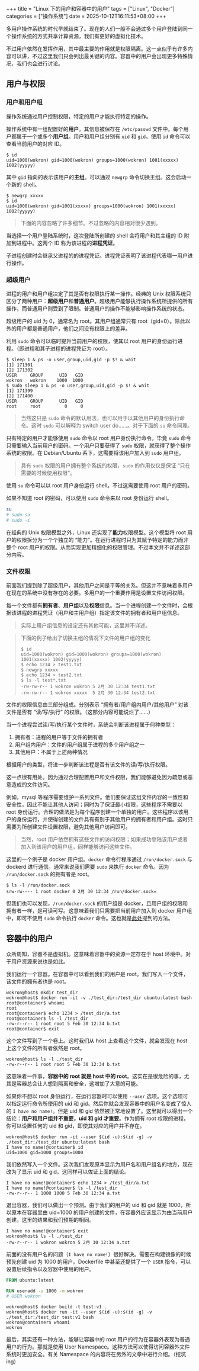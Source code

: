+++
title = "Linux 下的用户和容器中的用户"
tags = ["Linux", "Docker"]
categories = ["操作系统"]
date = 2025-10-12T16:11:53+08:00
+++

多用户操作系统的时代早就结束了。现在的人们一般不会通过多个用户登陆到同一个操作系统的方式共享计算资源，我们有更好的虚拟化技术。

不过用户依然在发挥作用，其中最主要的作用就是权限隔离。这一点似乎有许多内容可以讲，不过这里我们只会列出最关键的内容。容器中的用户会出现更多特殊情况，我们也会进行讨论。

## 用户与权限

### 用户和用户组

操作系统通过用户控制权限，特定的用户才能执行特定的操作。

操作系统中有一组配置好的**用户**。其信息被保存在 `/etc/passwd` 文件中。每个用户都属于一个或多个**用户组**。用户和用户组分别有 `uid` 和 `gid`。使用 `id` 命令可以查看当前用户的对应 ID。

```console
$ id
uid=1000(wokron) gid=1000(wokron) groups=1000(wokron) 1001(xxxxx) 1002(yyyyy)
```

其中 `gid` 指向的表示该用户的**主组**。可以通过 `newgrp` 命令切换主组。这会启动一个新的 shell。

```console
$ newgrp xxxxx
$ id
uid=1000(wokron) gid=1001(xxxxx) groups=1000(wokron) 1001(xxxxx) 1002(yyyyy)
```

> 下面的内容忽略了许多细节。不过忽略的内容相对很少遇到。

当选择一个用户登陆系统时，这次登陆所创建的 shell 会将用户和其主组的 ID 附加到进程中。这两个 ID 称为该进程的**进程凭证**。

子进程创建时会继承父进程的的进程凭证。进程凭证表明了该进程代表哪一用户进行操作。

### 超级用户

进程的用户和用户组决定了其是否有权限执行某一操作。经典的 Unix 权限系统只区分了两种用户：**超级用户**和**普通用户**。超级用户能够执行操作系统所提供的所有操作，而普通用户则受到了限制。普通用户的操作不能够影响操作系统的状态。

超级用户的 uid 为 0，通常名为 root。其用户组通常只有 root（gid=0）。除此以外的用户都是普通用户，他们之间没有权限上的差异。

利用 `sudo` 命令可以临时提升当前用户的权限，使其以 root 用户的身份运行进程。（即进程和其子进程的进程凭证为 root）。

```console
$ sleep 1 & ps -o user,group,uid,gid -p $! & wait
[1] 171301
[2] 171302
USER     GROUP      UID   GID
wokron   wokron    1000  1000
$ sudo sleep 1 & ps -o user,group,uid,gid -p $! & wait
[1] 171399
[2] 171400
USER     GROUP      UID   GID
root     root         0     0
```

> 当然这只是 `sudo` 命令的默认用法，也可以用于以其他用户的身份执行命令。这时 `sudo` 可以解释为 switch user do……。对于下面的 `su` 命令同理。

只有特定的用户才能够使用 `sudo` 命令以 root 用户身份执行命令。毕竟 `sudo` 命令只需要输入当前用户的密码。一个用户只要获得了 `sudo` 权限，就获得了整个操作系统的权限。在 Debian/Ubuntu 系下，这需要将该用户加入到 `sudo` 用户组。

> 具有 `sudo` 权限的用户拥有整个系统的权限，`sudo` 的作用仅仅是保证 “只在需要的时候使用权限”。

使用 `su` 命令可以以 root 用户身份运行 shell。不过这需要使用 root 用户的密码。

如果不知道 root 的密码，可以使用 `sudo` 命令来以 root 身份运行 shell。

```bash
su
# sudo su
# sudo -i
```

在经典的 Unix 权限模型之外，Linux 还实现了**能力**权限模型。这个模型将 root 用户的权限拆分为一个个独立的 “能力”。在运行进程时只为其赋予特定的能力而非整个 root 用户的权限。从而实现更加精细化的权限管理。不过本文并不详述这部分内容。

### 文件权限

前面我们提到除了超级用户，其他用户之间是平等的关系。但这并不意味着多用户在现在的系统中没有存在的必要。多用户的一个重要作用是设置文件访问权限。

每一个文件都有**拥有者**、**用户组**以及**权限**信息。当一个进程创建一个文件时，会根据该进程的进程凭证（用户和主用户组）指定该文件的拥有者和用户组信息。

> 实际上用户组信息的设定还有其他可能，这里并不详述。

> 下面的例子给出了切换主组的情况下文件的用户组的变化
> 
> ```console
> $ id
> uid=1000(wokron) gid=1000(wokron) groups=1000(wokron) 1001(xxxxx) 1002(yyyyy)
> $ echo 1234 > test1.txt
> $ newgrp xxxxx
> $ echo 1234 > test2.txt
> $ ls -l test*.txt
> -rw-rw-r-- 1 wokron wokron 5 2月 30 12:34 test1.txt
> -rw-rw-r-- 1 wokron xxxxx  5 2月 30 12:34 test2.txt
> ```

文件的权限信息由三部分组成。分别表示 “拥有者/用户组内用户/其他用户” 对该文件是否有 “读/写/执行” 的权限。（这部分内容可能说烂了……）

当一个进程尝试读/写/执行某个文件时，系统会判断该进程属于何种类型：
1. 拥有者：进程的用户等于文件的拥有者
2. 用户组内用户：文件的用户组属于进程的多个用户组之一
3. 其他用户：不属于上述两种情况

根据用户的类型，将进一步判断该进程是否有该文件的读/写/执行权限。

这一点很有用处。因为通过合理配置用户和文件权限，我们能够避免因为疏忽或恶意造成的文件访问。

例如，mysql 等程序需要维护一系列文件。他们要保证这组文件内容的一致性和安全性，因此不能让其他人访问；同时为了保证最小权限，这些程序不需要以 root 身份运行。合理的做法是为每个程序创建一个单独的用户。这些程序以该用户的身份运行，并使得创建的文件具有有别于其他用户的拥有者和用户组。这时只需要为所创建文件设置权限，避免其他用户访问即可。

> 当然，root 用户依然拥有这些文件的访问权限；如果成功登陆该用户或者加入到该用户的用户组，同样能够访问这些文件。

这里的一个例子是 docker 用户组。`docker` 命令行程序通过 `/run/docker.sock` 与 dockerd 进行通信。通常来说我们需要 `sudo` 来执行 `docker` 命令。因为 `/run/docker.sock` 的拥有者是 root。

```console
$ ls -l /run/docker.sock
srw-rw---- 1 root docker 0 2月 30 12:34 /run/docker.sock=
```

但我们也可以发现，`/run/docker.sock` 的用户组是 docker，且用户组的权限和拥有者一样，是可读可写。这意味着我们只需要把当前用户加入到 docker 用户组中，即可不使用 `sudo` 命令执行 `docker` 命令。这也就是[此处](https://docs.docker.com/engine/install/linux-postinstall/)提到的方法。

## 容器中的用户

众所周知，容器不是虚拟机。这意味着容器中的资源一定存在于 host 环境中。对于用户资源来说也是如此。

我们运行一个容器。在容器中可以看到我们的用户是 root。我们写入一个文件，该文件的拥有者也是 root。

```console
wokron@host$ mkdir test_dir
wokron@host$ docker run -it -v ./test_dir:/test_dir ubuntu:latest bash
root@container$ whoami
root
root@container$ echo 1234 > /test_dir/a.txt
root@container$ ls -l /test_dir
-rw-r--r-- 1 root root 5 Feb 30 12:34 b.txt
root@container$ exit
```

这个文件写到了一个卷上。这时我们从 host 上查看这个文件，就会发现在 host 上这个文件的所有者依然是 root。

```console
wokron@host$ ls -l ./test_dir
-rw-r--r-- 1 root root 5 Feb 30 12:34 b.txt
```

这意味着一件事，**容器中的 root 就是 host 中的 root**。这实在是很危险的事，尤其是容器总会让人想到隔离和安全，这增加了大意的可能。

如果你不想以 root 身份运行，在运行容器时可以使用 `--user` 选项。这个选项可以指定运行命令所使用的 uid 和 gid。然后你就会发现容器中的用户名变成了惊人的 `I have no name!`。但是 uid 和 gid 依然被正常地设置了。这里就可以得出一个结论：**用户和用户组并不重要，uid 和 gid 才重要**。作为拥有 root 权限的进程，你可以设置任何的 uid 和 gid，即使其对应的用户并不存在。

```console
wokron@host$ docker run -it --user $(id -u):$(id -g) -v ./test_dir:/test_dir ubuntu:latest bash
I have no name!@container$ id
uid=1000 gid=1000 groups=1000
```

我们依然写入一个文件。这次我们发现原本显示为用户名和用户组名的地方，现在改为了显示 uid 和 gid。这同样可以佐证上面的结论。

```console
I have no name!@container$ echo 1234 > /test_dir/a.txt
I have no name!@container$ ls -l /test_dir
-rw-r--r-- 1 1000 1000 5 Feb 30 12:34 a.txt
```

退出容器，我们可以做出一个预测。由于我们的用户的 uid 和 gid 就是 1000，所以原本在容器里由 uid=1000 的用户创建的文件，在容器外应该显示为由当前用户创建。这里的结果和我们预期的相同。

```console
I have no name!@container$ exit
wokron@host$ ls -l ./test_dir
-rw-r--r-- 1 wokron wokron 5 2月 30 12:34 a.txt
```

前面的没有用户名的问题（`I have no name!`）很好解决。需要在构建镜像的时候预先创建 uid 为 1000 的用户。Dockerfile 中甚至还提供了一个 `USER` 指令，可以设置后续指令以及容器中使用的用户。

```dockerfile
FROM ubuntu:latest

RUN useradd -u 1000 -m wokron
# USER wokron
```

```console
wokron@host$ docker build -t test:v1 .
wokron@host$ docker run -it --user $(id -u):$(id -g) -v ./test_dir:/test_dir test:v1 bash
wokron@container$ whoami
wokron
```

最后，其实还有一种方法，能够让容器中的 root 用户的行为在容器外表现为普通用户的行为。那就是使用 User Namespace。这种方法可以使得访问容器外文件系统时更加安全。有关 Namespace 的内容将在另外的文章中进行介绍。（挖坑ing）
